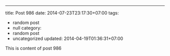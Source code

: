 ---
title: Post 986
date: 2014-07-23T23:17:30+07:00
tags:
  - random post
  - null
category:
  - random post
  - uncategorized
updated: 2014-04-19T01:36:31+07:00

This is content of post 986